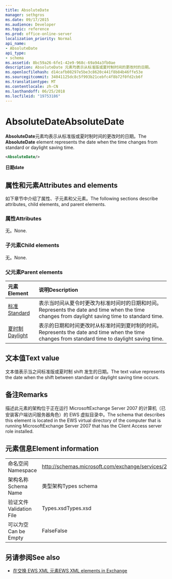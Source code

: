 ```yaml
---
title: AbsoluteDate
manager: sethgros
ms.date: 09/17/2015
ms.audience: Developer
ms.topic: reference
ms.prod: office-online-server
localization_priority: Normal
api_name:
- AbsoluteDate
api_type:
- schema
ms.assetid: 8bc59a26-6fe1-42e9-968c-69a94a3fb0ae
description: AbsoluteDate 元素均表示从标准版或夏时制时间的更改时的日期。
ms.openlocfilehash: d14cafb08297e5be3c8620c441f8b84b46ffe53e
ms.sourcegitcommit: 34041125dc8c5f993b21cebfc4f8b72f0fd2cb6f
ms.translationtype: MT
ms.contentlocale: zh-CN
ms.lasthandoff: 06/25/2018
ms.locfileid: "19753186"
---
```

# <a name="absolutedate"></a><span data-ttu-id="4a23b-103">AbsoluteDate</span><span class="sxs-lookup"><span data-stu-id="4a23b-103">AbsoluteDate</span></span>

<span data-ttu-id="4a23b-104">**AbsoluteDate**元素均表示从标准版或夏时制时间的更改时的日期。</span><span class="sxs-lookup"><span data-stu-id="4a23b-104">The **AbsoluteDate** element represents the date when the time changes from standard or daylight saving time.</span></span> 
  
```xml
<AbsoluteDate/>
```

<span data-ttu-id="4a23b-105">**日期**</span><span class="sxs-lookup"><span data-stu-id="4a23b-105">**date**</span></span>

## <a name="attributes-and-elements"></a><span data-ttu-id="4a23b-106">属性和元素</span><span class="sxs-lookup"><span data-stu-id="4a23b-106">Attributes and elements</span></span>

<span data-ttu-id="4a23b-107">如下章节中介绍了属性、子元素和父元素。</span><span class="sxs-lookup"><span data-stu-id="4a23b-107">The following sections describe attributes, child elements, and parent elements.</span></span>
  
### <a name="attributes"></a><span data-ttu-id="4a23b-108">属性</span><span class="sxs-lookup"><span data-stu-id="4a23b-108">Attributes</span></span>

<span data-ttu-id="4a23b-109">无。</span><span class="sxs-lookup"><span data-stu-id="4a23b-109">None.</span></span>
  
### <a name="child-elements"></a><span data-ttu-id="4a23b-110">子元素</span><span class="sxs-lookup"><span data-stu-id="4a23b-110">Child elements</span></span>

<span data-ttu-id="4a23b-111">无。</span><span class="sxs-lookup"><span data-stu-id="4a23b-111">None.</span></span>
  
### <a name="parent-elements"></a><span data-ttu-id="4a23b-112">父元素</span><span class="sxs-lookup"><span data-stu-id="4a23b-112">Parent elements</span></span>

|<span data-ttu-id="4a23b-113">**元素**</span><span class="sxs-lookup"><span data-stu-id="4a23b-113">**Element**</span></span>|<span data-ttu-id="4a23b-114">**说明**</span><span class="sxs-lookup"><span data-stu-id="4a23b-114">**Description**</span></span>|
|:-----|:-----|
|[<span data-ttu-id="4a23b-115">标准</span><span class="sxs-lookup"><span data-stu-id="4a23b-115">Standard</span></span>](standard.md) <br/> |<span data-ttu-id="4a23b-116">表示当时间从夏令时更改为标准时间时的日期和时间。</span><span class="sxs-lookup"><span data-stu-id="4a23b-116">Represents the date and time when the time changes from daylight saving time to standard time.</span></span>  <br/> |
|[<span data-ttu-id="4a23b-117">夏时制</span><span class="sxs-lookup"><span data-stu-id="4a23b-117">Daylight</span></span>](daylight.md) <br/> |<span data-ttu-id="4a23b-118">表示的日期和时间更改时从标准时间到夏时制的时间。</span><span class="sxs-lookup"><span data-stu-id="4a23b-118">Represents the date and time when the time changes from standard time to daylight saving time.</span></span>  <br/> |
   
## <a name="text-value"></a><span data-ttu-id="4a23b-119">文本值</span><span class="sxs-lookup"><span data-stu-id="4a23b-119">Text value</span></span>

<span data-ttu-id="4a23b-120">文本值表示当之间标准版或夏时制 shift 发生的日期。</span><span class="sxs-lookup"><span data-stu-id="4a23b-120">The text value represents the date when the shift between standard or daylight saving time occurs.</span></span>
  
## <a name="remarks"></a><span data-ttu-id="4a23b-121">备注</span><span class="sxs-lookup"><span data-stu-id="4a23b-121">Remarks</span></span>

<span data-ttu-id="4a23b-122">描述此元素的架构位于正在运行 MicrosoftExchange Server 2007 的计算机（已安装客户端访问服务器角色）的 EWS 虚拟目录中。</span><span class="sxs-lookup"><span data-stu-id="4a23b-122">The schema that describes this element is located in the EWS virtual directory of the computer that is running MicrosoftExchange Server 2007 that has the Client Access server role installed.</span></span>
  
## <a name="element-information"></a><span data-ttu-id="4a23b-123">元素信息</span><span class="sxs-lookup"><span data-stu-id="4a23b-123">Element information</span></span>

|||
|:-----|:-----|
|<span data-ttu-id="4a23b-124">命名空间</span><span class="sxs-lookup"><span data-stu-id="4a23b-124">Namespace</span></span>  <br/> |http://schemas.microsoft.com/exchange/services/2006/types  <br/> |
|<span data-ttu-id="4a23b-125">架构名称</span><span class="sxs-lookup"><span data-stu-id="4a23b-125">Schema Name</span></span>  <br/> |<span data-ttu-id="4a23b-126">类型架构</span><span class="sxs-lookup"><span data-stu-id="4a23b-126">Types schema</span></span>  <br/> |
|<span data-ttu-id="4a23b-127">验证文件</span><span class="sxs-lookup"><span data-stu-id="4a23b-127">Validation File</span></span>  <br/> |<span data-ttu-id="4a23b-128">Types.xsd</span><span class="sxs-lookup"><span data-stu-id="4a23b-128">Types.xsd</span></span>  <br/> |
|<span data-ttu-id="4a23b-129">可以为空</span><span class="sxs-lookup"><span data-stu-id="4a23b-129">Can be Empty</span></span>  <br/> |<span data-ttu-id="4a23b-130">False</span><span class="sxs-lookup"><span data-stu-id="4a23b-130">False</span></span>  <br/> |
   
## <a name="see-also"></a><span data-ttu-id="4a23b-131">另请参阅</span><span class="sxs-lookup"><span data-stu-id="4a23b-131">See also</span></span>

- [<span data-ttu-id="4a23b-132">在交换 EWS XML 元素</span><span class="sxs-lookup"><span data-stu-id="4a23b-132">EWS XML elements in Exchange</span></span>](ews-xml-elements-in-exchange.md)




